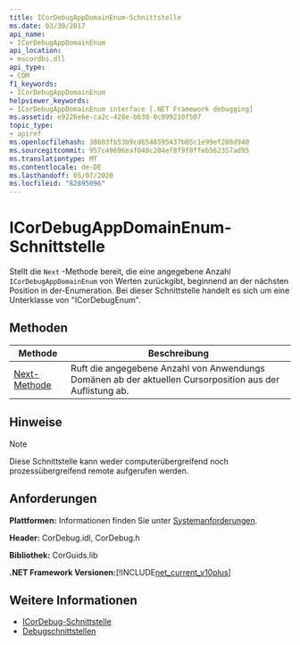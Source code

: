 ```yaml
---
title: ICorDebugAppDomainEnum-Schnittstelle
ms.date: 03/30/2017
api_name:
- ICorDebugAppDomainEnum
api_location:
- mscordbi.dll
api_type:
- COM
f1_keywords:
- ICorDebugAppDomainEnum
helpviewer_keywords:
- ICorDebugAppDomainEnum interface [.NET Framework debugging]
ms.assetid: e9226e6e-ca2c-428e-bb38-0c099210f507
topic_type:
- apiref
ms.openlocfilehash: 38603fb53b9cd6548595437b05c1e99ef208d940
ms.sourcegitcommit: 957c49696eaf048c284ef8f9f8ffeb562357ad95
ms.translationtype: MT
ms.contentlocale: de-DE
ms.lasthandoff: 05/07/2020
ms.locfileid: "82895096"
---
```

# <a name="icordebugappdomainenum-interface"></a>ICorDebugAppDomainEnum-Schnittstelle

Stellt die `Next` -Methode bereit, die eine angegebene Anzahl `ICorDebugAppDomainEnum` von Werten zurückgibt, beginnend an der nächsten Position in der-Enumeration. Bei dieser Schnittstelle handelt es sich um eine Unterklasse von "ICorDebugEnum".  
  
## <a name="methods"></a>Methoden  
  
|Methode|Beschreibung|  
|------------|-----------------|  
|[Next-Methode](icordebugappdomainenum-next-method.md)|Ruft die angegebene Anzahl von Anwendungs Domänen ab der aktuellen Cursorposition aus der Auflistung ab.|  
  
## <a name="remarks"></a>Hinweise  
  
> [!NOTE]
> Diese Schnittstelle kann weder computerübergreifend noch prozessübergreifend remote aufgerufen werden.  
  
## <a name="requirements"></a>Anforderungen  
 **Plattformen:** Informationen finden Sie unter [Systemanforderungen](../../get-started/system-requirements.md).  
  
 **Header:** CorDebug.idl, CorDebug.h  
  
 **Bibliothek:** CorGuids.lib  
  
 **.NET Framework Versionen:**[!INCLUDE[net_current_v10plus](../../../../includes/net-current-v10plus-md.md)]  
  
## <a name="see-also"></a>Weitere Informationen

- [ICorDebug-Schnittstelle](icordebug-interface.md)
- [Debugschnittstellen](debugging-interfaces.md)
